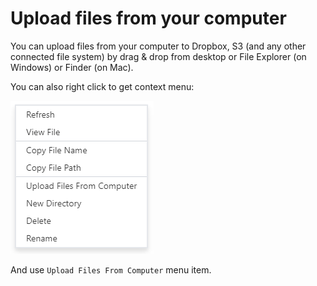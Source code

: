 # Upload files from your computer

You can upload files from your computer to Dropbox, S3 (and any other connected file system) by drag & drop from desktop or File Explorer (on Windows) or Finder (on Mac).

You can also right click to get context menu:

![Upload from computer](./context-menu-upload-from-computer.png)

And use `Upload Files From Computer` menu item.
